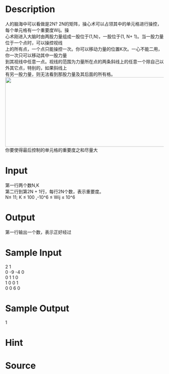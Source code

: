 
# Description

<div class="content"><div>
<div>人的脑海中可以看做是2N? 2N的矩阵，操心术可以占领其中的单元格进行操控，每个单元格有一个重要度Wij。操</div>
<div>心术刚进入大脑时由两股力量组成一股位于(1,N)，一股位于(1, N+ 1)。当一股力量位于一个点时，可以操控视线</div>
<div>上的所有点，一个点只能操控一次。你可以移动力量的位置K次。一心不能二用，你一次只可以移动其中一股力量</div>
<div>到其视线中任意一点。视线的范围为力量所在点的两条斜线上的任意一个除自己以外其它点，特别的，如果斜线上</div>
<div>有另一股力量，则无法看到那股力量及其后面的所有格。</div>
</div>
<div><img src="source/bzoj/4187/img/aHR0cHM6Ly9seWRzeS5jb20vSnVkZ2VPbmxpbmUvdXBsb2FkLzIwMTgwMy8xMS5naWY=.gif" width="587" height="221" alt=""/></div>
<div>你要使得最后控制的单元格的重要度之和尽量大</div></div>

# Input

<div class="content"><div>第一行两个数N,K</div>
<div>第二行到第2N + 1行，每行2N个数，表示重要度。</div>
<div>N≤ 11; K ≤ 100 ,-10^6 ≤ Wij ≤ 10^6</div>
<div></div></div>

# Output

<div class="content"><p>第一行输出一个数，表示正好经过</p></div>

# Sample Input

<div class="content"><span class="sampledata">2 1<br/>
0 -9 -4 0<br/>
0 1 1 0<br/>
1 0 0 1<br/>
0 0 6 0</span></div>

# Sample Output

<div class="content"><span class="sampledata">1</span></div>

# Hint

<div class="content"><p></p></div>

# Source

<div class="content"><p><a href="problemset.php?search="></a></p></div>

